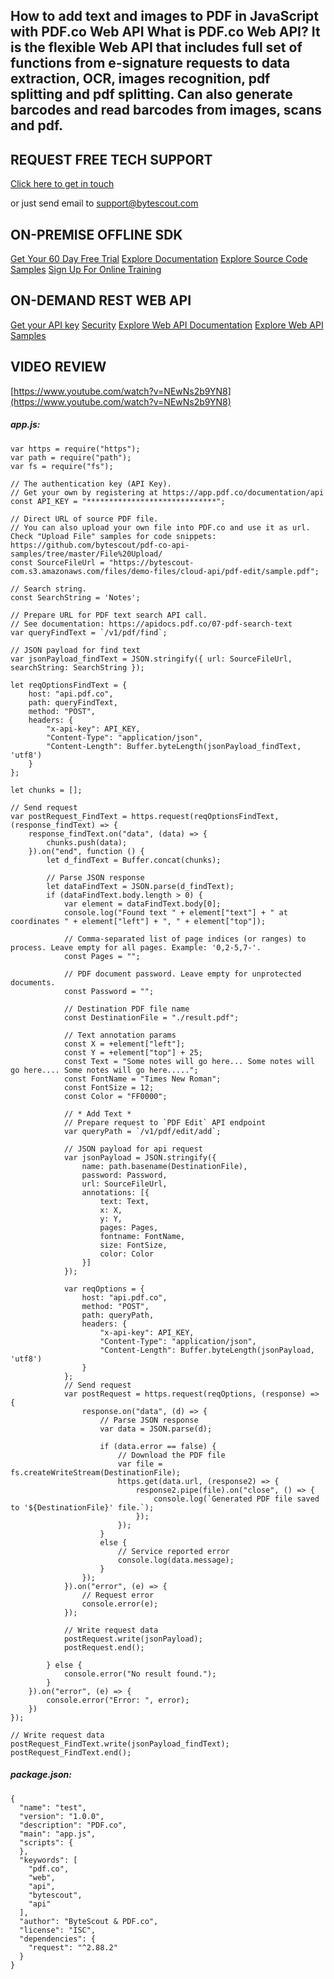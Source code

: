 ## How to add text and images to PDF in JavaScript with PDF.co Web API What is PDF.co Web API? It is the flexible Web API that includes full set of functions from e-signature requests to data extraction, OCR, images recognition, pdf splitting and pdf splitting. Can also generate barcodes and read barcodes from images, scans and pdf.

## REQUEST FREE TECH SUPPORT

[Click here to get in touch](https://bytescout.zendesk.com/hc/en-us/requests/new?subject=PDF.co%20Web%20API%20Question)

or just send email to [support@bytescout.com](mailto:support@bytescout.com?subject=PDF.co%20Web%20API%20Question) 

## ON-PREMISE OFFLINE SDK 

[Get Your 60 Day Free Trial](https://bytescout.com/download/web-installer?utm_source=github-readme)
[Explore Documentation](https://bytescout.com/documentation/index.html?utm_source=github-readme)
[Explore Source Code Samples](https://github.com/bytescout/ByteScout-SDK-SourceCode/)
[Sign Up For Online Training](https://academy.bytescout.com/)


## ON-DEMAND REST WEB API

[Get your API key](https://app.pdf.co/signup?utm_source=github-readme)
[Security](https://pdf.co/security)
[Explore Web API Documentation](https://apidocs.pdf.co?utm_source=github-readme)
[Explore Web API Samples](https://github.com/bytescout/ByteScout-SDK-SourceCode/tree/master/PDF.co%20Web%20API)

## VIDEO REVIEW

[https://www.youtube.com/watch?v=NEwNs2b9YN8](https://www.youtube.com/watch?v=NEwNs2b9YN8)




<!-- code block begin -->

##### **app.js:**
    
```
var https = require("https");
var path = require("path");
var fs = require("fs");

// The authentication key (API Key).
// Get your own by registering at https://app.pdf.co/documentation/api
const API_KEY = "*****************************";

// Direct URL of source PDF file.
// You can also upload your own file into PDF.co and use it as url. Check "Upload File" samples for code snippets: https://github.com/bytescout/pdf-co-api-samples/tree/master/File%20Upload/    
const SourceFileUrl = "https://bytescout-com.s3.amazonaws.com/files/demo-files/cloud-api/pdf-edit/sample.pdf";

// Search string. 
const SearchString = 'Notes';

// Prepare URL for PDF text search API call.
// See documentation: https://apidocs.pdf.co/07-pdf-search-text
var queryFindText = `/v1/pdf/find`;

// JSON payload for find text
var jsonPayload_findText = JSON.stringify({ url: SourceFileUrl, searchString: SearchString });

let reqOptionsFindText = {
    host: "api.pdf.co",
    path: queryFindText,
    method: "POST",
    headers: {
        "x-api-key": API_KEY,
        "Content-Type": "application/json",
        "Content-Length": Buffer.byteLength(jsonPayload_findText, 'utf8')
    }
};

let chunks = [];

// Send request
var postRequest_FindText = https.request(reqOptionsFindText, (response_findText) => {
    response_findText.on("data", (data) => {
        chunks.push(data);
    }).on("end", function () {
        let d_findText = Buffer.concat(chunks);

        // Parse JSON response
        let dataFindText = JSON.parse(d_findText);
        if (dataFindText.body.length > 0) {
            var element = dataFindText.body[0];
            console.log("Found text " + element["text"] + " at coordinates " + element["left"] + ", " + element["top"]);

            // Comma-separated list of page indices (or ranges) to process. Leave empty for all pages. Example: '0,2-5,7-'.
            const Pages = "";

            // PDF document password. Leave empty for unprotected documents.
            const Password = "";

            // Destination PDF file name
            const DestinationFile = "./result.pdf";

            // Text annotation params
            const X = +element["left"];
            const Y = +element["top"] + 25;
            const Text = "Some notes will go here... Some notes will go here.... Some notes will go here.....";
            const FontName = "Times New Roman";
            const FontSize = 12;
            const Color = "FF0000";

            // * Add Text *
            // Prepare request to `PDF Edit` API endpoint
            var queryPath = `/v1/pdf/edit/add`;

            // JSON payload for api request
            var jsonPayload = JSON.stringify({
                name: path.basename(DestinationFile),
                password: Password,
                url: SourceFileUrl,
                annotations: [{
                    text: Text,
                    x: X,
                    y: Y,
                    pages: Pages,
                    fontname: FontName,
                    size: FontSize,
                    color: Color
                }]
            });

            var reqOptions = {
                host: "api.pdf.co",
                method: "POST",
                path: queryPath,
                headers: {
                    "x-api-key": API_KEY,
                    "Content-Type": "application/json",
                    "Content-Length": Buffer.byteLength(jsonPayload, 'utf8')
                }
            };
            // Send request
            var postRequest = https.request(reqOptions, (response) => {
                response.on("data", (d) => {
                    // Parse JSON response
                    var data = JSON.parse(d);

                    if (data.error == false) {
                        // Download the PDF file
                        var file = fs.createWriteStream(DestinationFile);
                        https.get(data.url, (response2) => {
                            response2.pipe(file).on("close", () => {
                                console.log(`Generated PDF file saved to '${DestinationFile}' file.`);
                            });
                        });
                    }
                    else {
                        // Service reported error
                        console.log(data.message);
                    }
                });
            }).on("error", (e) => {
                // Request error
                console.error(e);
            });

            // Write request data
            postRequest.write(jsonPayload);
            postRequest.end();

        } else {
            console.error("No result found.");
        }
    }).on("error", (e) => {
        console.error("Error: ", error);
    })
});

// Write request data
postRequest_FindText.write(jsonPayload_findText);
postRequest_FindText.end();
```

<!-- code block end -->    

<!-- code block begin -->

##### **package.json:**
    
```
{
  "name": "test",
  "version": "1.0.0",
  "description": "PDF.co",
  "main": "app.js",
  "scripts": {
  },
  "keywords": [
    "pdf.co",
    "web",
    "api",
    "bytescout",
    "api"
  ],
  "author": "ByteScout & PDF.co",
  "license": "ISC",
  "dependencies": {
    "request": "^2.88.2"
  }
}

```

<!-- code block end -->